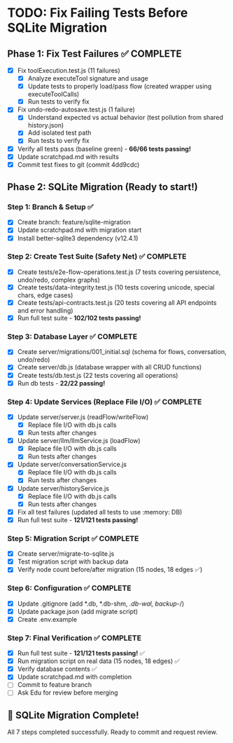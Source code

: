 # TODO: Fix Failing Tests Before SQLite Migration

## Phase 1: Fix Test Failures ✅ COMPLETE
- [x] Fix toolExecution.test.js (11 failures)
  - [x] Analyze executeTool signature and usage
  - [x] Update tests to properly load/pass flow (created wrapper using executeToolCalls)
  - [x] Run tests to verify fix
- [x] Fix undo-redo-autosave.test.js (1 failure)
  - [x] Understand expected vs actual behavior (test pollution from shared history.json)
  - [x] Add isolated test path
  - [x] Run tests to verify fix
- [x] Verify all tests pass (baseline green) - **66/66 tests passing!**
- [x] Update scratchpad.md with results
- [x] Commit test fixes to git (commit 4dd9cdc)

## Phase 2: SQLite Migration (Ready to start!)

### Step 1: Branch & Setup ✅
- [x] Create branch: feature/sqlite-migration
- [x] Update scratchpad.md with migration start
- [x] Install better-sqlite3 dependency (v12.4.1)

### Step 2: Create Test Suite (Safety Net) ✅ COMPLETE
- [x] Create tests/e2e-flow-operations.test.js (7 tests covering persistence, undo/redo, complex graphs)
- [x] Create tests/data-integrity.test.js (10 tests covering unicode, special chars, edge cases)
- [x] Create tests/api-contracts.test.js (20 tests covering all API endpoints and error handling)
- [x] Run full test suite - **102/102 tests passing!**

### Step 3: Database Layer ✅ COMPLETE
- [x] Create server/migrations/001_initial.sql (schema for flows, conversation, undo/redo)
- [x] Create server/db.js (database wrapper with all CRUD functions)
- [x] Create tests/db.test.js (22 tests covering all operations)
- [x] Run db tests - **22/22 passing!**

### Step 4: Update Services (Replace File I/O) ✅ COMPLETE
- [x] Update server/server.js (readFlow/writeFlow)
  - [x] Replace file I/O with db.js calls
  - [x] Run tests after changes
- [x] Update server/llm/llmService.js (loadFlow)
  - [x] Replace file I/O with db.js calls
  - [x] Run tests after changes
- [x] Update server/conversationService.js
  - [x] Replace file I/O with db.js calls
  - [x] Run tests after changes
- [x] Update server/historyService.js
  - [x] Replace file I/O with db.js calls
  - [x] Run tests after changes
- [x] Fix all test failures (updated all tests to use :memory: DB)
- [x] Run full test suite - **121/121 tests passing!**

### Step 5: Migration Script ✅ COMPLETE
- [x] Create server/migrate-to-sqlite.js
- [x] Test migration script with backup data
- [x] Verify node count before/after migration (15 nodes, 18 edges ✅)

### Step 6: Configuration ✅ COMPLETE
- [x] Update .gitignore (add *.db, *.db-shm, *.db-wal, backup-*/)
- [x] Update package.json (add migrate script)
- [x] Create .env.example

### Step 7: Final Verification ✅ COMPLETE
- [x] Run full test suite - **121/121 tests passing!** ✅
- [x] Run migration script on real data (15 nodes, 18 edges) ✅
- [x] Verify database contents ✅
- [x] Update scratchpad.md with completion
- [ ] Commit to feature branch
- [ ] Ask Edu for review before merging

## 🎉 SQLite Migration Complete!

All 7 steps completed successfully. Ready to commit and request review.
